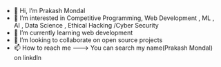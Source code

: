 - 👋 Hi, I’m Prakash Mondal
- 👀 I’m interested in Competitive Programming, Web Development , ML , AI , Data Science , Ethical Hacking /Cyber Security 
- 🌱 I’m currently learning web development 
- 💞️ I’m looking to collaborate on open source projects 
- 📫 How to reach me ---> You can search my name(Prakash Mondal) on linkdln

<!---
CodeexpartPrakashGithub/CodeexpartPrakashGithub is a ✨ special ✨ repository because its `README.md` (this file) appears on your GitHub profile.

